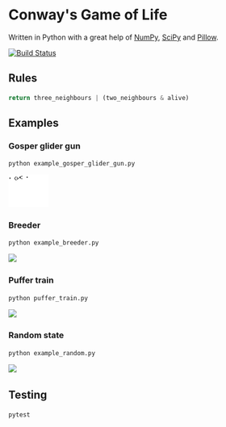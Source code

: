 # Conway's Game of Life
Written in Python with a great help of [NumPy](https://www.numpy.org/), [SciPy](https://www.scipy.org/) and [Pillow](https://python-pillow.org/).

[![Build Status](https://travis-ci.com/tomekzaw/python_game_of_life.svg?branch=master)](https://travis-ci.com/tomekzaw/python_game_of_life)

## Rules
```py
return three_neighbours | (two_neighbours & alive)
```

## Examples

### Gosper glider gun
```sh
python example_gosper_glider_gun.py
```
![](output/gosper_glider_gun.gif)

### Breeder
```sh
python example_breeder.py
```
![](output/breeder.gif)

### Puffer train
```sh
python puffer_train.py
```
![](output/puffer_train.gif)

### Random state
```sh
python example_random.py
```
![](output/random.gif)

## Testing
```sh
pytest
```
